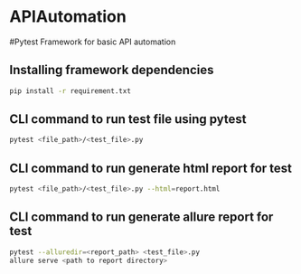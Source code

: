 # APIAutomation
#Pytest Framework for basic API automation

## Installing framework dependencies

```bash
pip install -r requirement.txt 
```

## CLI command to run test file using pytest
```bash
pytest <file_path>/<test_file>.py
```

## CLI command to run generate html report for test
```bash
pytest <file_path>/<test_file>.py --html=report.html
```

## CLI command to run generate allure report for test
```bash
pytest --alluredir=<report_path> <test_file>.py
allure serve <path to report directory>
```

